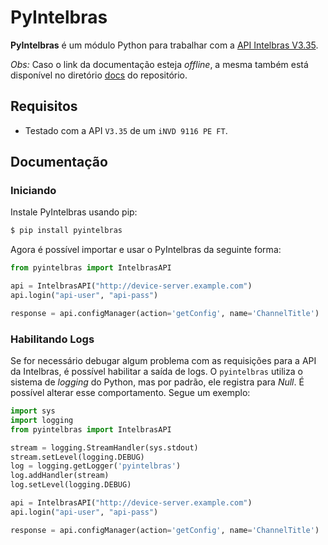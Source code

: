 # PyIntelbras

**PyIntelbras** é um módulo Python para trabalhar com a [API Intelbras V3.35](https://botminio.apps.intelbras.com.br/sdk-api/HTTP%20API%20V3.35_Intelbras.pdf).

_Obs:_ Caso o link da documentação esteja _offline_, a mesma também está disponível no diretório [docs](docs) do repositório.

## Requisitos

- Testado com a API `V3.35` de um `iNVD 9116 PE FT`.

## Documentação

### Iniciando

Instale PyIntelbras usando pip:

```bash
$ pip install pyintelbras
```

Agora é possível importar e usar o PyIntelbras da seguinte forma:

```python
from pyintelbras import IntelbrasAPI

api = IntelbrasAPI("http://device-server.example.com")
api.login("api-user", "api-pass")

response = api.configManager(action='getConfig', name='ChannelTitle')
```

### Habilitando Logs

Se for necessário debugar algum problema com as requisições para a API da Intelbras, é possível habilitar a saída de logs. O `pyintelbras` utiliza o sistema de _logging_ do Python, mas por padrão, ele registra para _Null_. É possível alterar esse comportamento. Segue um exemplo:

```python
import sys
import logging
from pyintelbras import IntelbrasAPI

stream = logging.StreamHandler(sys.stdout)
stream.setLevel(logging.DEBUG)
log = logging.getLogger('pyintelbras')
log.addHandler(stream)
log.setLevel(logging.DEBUG)

api = IntelbrasAPI("http://device-server.example.com")
api.login("api-user", "api-pass")

response = api.configManager(action='getConfig', name='ChannelTitle')
```
